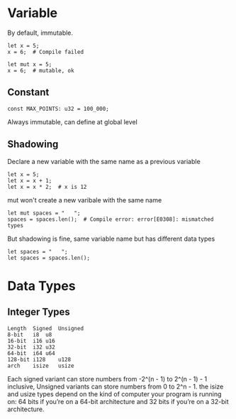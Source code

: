 # Variable
By default, immutable.

    let x = 5;
    x = 6;  # Compile failed

    let mut x = 5;
    x = 6;  # mutable, ok

## Constant
    const MAX_POINTS: u32 = 100_000;

Always immutable, can define at global level

## Shadowing
Declare a new variable with the same name as a previous variable

    let x = 5;
    let x = x + 1;
    let x = x * 2;  # x is 12

mut won't create a new varibale with the same name

    let mut spaces = "   ";
    spaces = spaces.len();  # Compile error: error[E0308]: mismatched types
 
But shadowing is fine, same variable name but has different data types 

    let spaces = "   ";
    let spaces = spaces.len();

# Data Types
## Integer Types

    Length	Signed	Unsigned
    8-bit	i8	u8
    16-bit	i16	u16
    32-bit	i32	u32
    64-bit	i64	u64
    128-bit	i128	u128
    arch	isize	usize

Each signed variant can store numbers from -2^(n - 1) to 2^(n - 1) - 1 inclusive, Unsigned variants can store numbers from 0 to 2^n - 1.
the isize and usize types depend on the kind of computer your program is running on: 64 bits if you’re on a 64-bit architecture and 32 bits if you’re on a 32-bit architecture.
